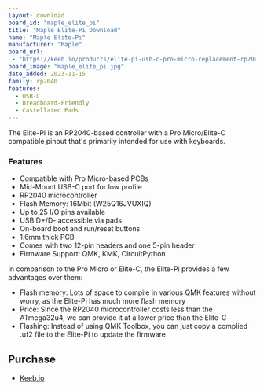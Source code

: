 ```yaml
---
layout: download
board_id: "maple_elite_pi"
title: "Maple Elite-Pi Download"
name: "Maple Elite-Pi"
manufacturer: "Maple"
board_url:
 - "https://keeb.io/products/elite-pi-usb-c-pro-micro-replacement-rp2040"
board_image: "maple_elite_pi.jpg"
date_added: 2023-11-15
family: rp2040
features:
  - USB-C
  - Breadboard-Friendly
  - Castellated Pads
---
```


The Elite-Pi is an RP2040-based controller with a Pro Micro/Elite-C compatible pinout that's primarily intended for use with keyboards.

### Features

- Compatible with Pro Micro-based PCBs
- Mid-Mount USB-C port for low profile
- RP2040 microcontroller
- Flash Memory: 16Mbit (W25Q16JVUXIQ)
- Up to 25 I/O pins available
- USB D+/D- accessible via pads
- On-board boot and run/reset buttons
- 1.6mm thick PCB
- Comes with two 12-pin headers and one 5-pin header
- Firmware Support: QMK, KMK, CircuitPython

In comparison to the Pro Micro or Elite-C, the Elite-Pi provides a few advantages over them:

- Flash memory: Lots of space to compile in various QMK features without worry, as the Elite-Pi has much more flash memory
- Price: Since the RP2040 microcontroller costs less than the ATmega32u4, we can provide it at a lower price than the Elite-C
- Flashing: Instead of using QMK Toolbox, you can just copy a complied .uf2 file to the Elite-Pi to update the firmware


## Purchase

* [Keeb.io](https://keeb.io/products/elite-pi-usb-c-pro-micro-replacement-rp2040)
